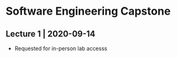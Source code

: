 # Software Engineering Capstone

## Lecture 1 | 2020-09-14

- Requested for in-person lab accesss

  